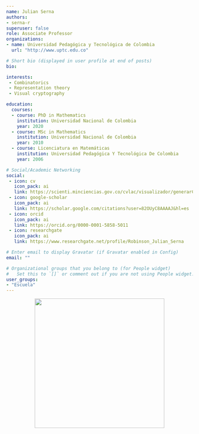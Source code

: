 ```yaml
---
name: Julian Serna
authors:
- serna-r
superuser: false
role: Associate Professor
organizations:
- name: Universidad Pedagógica y Tecnológica de Colombia
  url: "http://www.uptc.edu.co"

# Short bio (displayed in user profile at end of posts)
bio: 

interests:
 - Combinatorics
 - Representation theory
 - Visual cryptography

education:
  courses:
  - course: PhD in Mathematics
    institution: Universidad Nacional de Colombia
    year: 2020
  - course: MSc in Mathematics
    institution: Universidad Nacional de Colombia
    year: 2010
  - course: Licenciatura en Matemáticas
    institution: Universidad Pedagógica Y Tecnológica De Colombia
    year: 2006

# Social/Academic Networking
social:
 - icon: cv
   icon_pack: ai
   link: https://scienti.minciencias.gov.co/cvlac/visualizador/generarCurriculoCv.do?cod_rh=0000859702
 - icon: google-scholar
   icon_pack: ai
   link: https://scholar.google.com/citations?user=82OUyC8AAAAJ&hl=es
 - icon: orcid
   icon_pack: ai
   link: https://orcid.org/0000-0001-5858-5011
 - icon: researchgate
   icon_pack: ai
   link: https://www.researchgate.net/profile/Robinson_Julian_Serna 

# Enter email to display Gravatar (if Gravatar enabled in Config)
email: ""

# Organizational groups that you belong to (for People widget)
#   Set this to `[]` or comment out if you are not using People widget.
user_groups:
- "Escuela"
---
```



<center><img src="https://matematicas.netlify.com/img/gs/serna-j.png"  width="350"></center>
